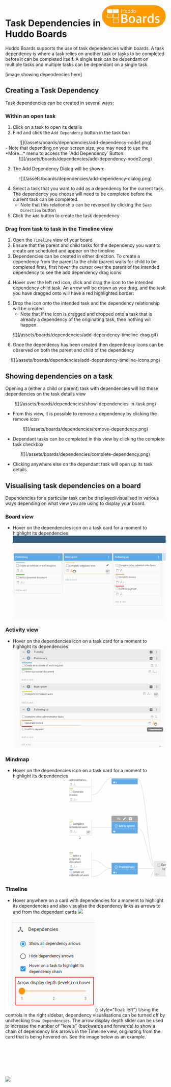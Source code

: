 <img style="float: right" src="/assets/images/boards-logo.jpg" width="200" alt="My Boards" />

# Task Dependencies in Huddo Boards

Huddo Boards supports the use of task dependencies within boards. A task dependency is where a task relies on another task or tasks to be completed before it can be completed itself.
A single task can be dependant on multiple tasks and multiple tasks can be dependant on a single task.

[image showing dependencies here]

## Creating a Task Dependency
Task dependencies can be created in several ways:

### Within an open task
1. Click on a task to open its details
2. Find and click the `Add Dependency` button in the task bar:

<center>![](/assets/boards/dependencies/add-dependency-node1.png)</center>
    - Note that depending on your screen size, you may need to use the *More...* menu to access the `Add Dependency` Button:

<center>![](/assets/boards/dependencies/add-dependency-node2.png)</center>

3. The Add Dependency Dialog will be shown:

<center>![](/assets/boards/dependencies/add-dependency-dialog.png)</center>

4. Select a task that you want to add as a dependency for the current task. The dependency you choose will need to be completed before the current task can be completed. 
    - Note that this relationship can be reversed by clicking the `Swap Direction` button 
5. Click the `Add` button to create the task dependency

### Drag from task to task in the Timeline view


1. Open the `Timeline` view of your board
2. Ensure that the parent and child tasks for the dependency you want to create are scheduled and appear on the timeline
3. Dependencies can be created in either direction. To create a dependency from the parent to the child (parent waits for child to be completed first), first hover the cursor over the parent of the intended dependency to see the add dependency drag icons

<!-- ![](/assets/boards/dependencies/add-dependency-timeline-drag1.png) -->

4. Hover over the left red icon, click and drag the icon to the intended dependency child task. An arrow will be drawn as you drag, and the task you have dragged onto will have a red highlighted border:

<!-- ![](/assets/boards/dependencies/add-dependency-timeline-drag2.png) -->

5. Drop the icon onto the intended task and the dependency relationship will be created.
    - Note that if the icon is dragged and dropped onto a task that is already a dependency of the originating task, then nothing will happen.

<center>![](/assets/boards/dependencies/add-dependency-timeline-drag.gif)</center>

6. Once the dependency has been created then dependency icons can be observed on both the parent and child of the dependency

<center>![](/assets/boards/dependencies/add-dependency-timeline-icons.png)</center>



## Showing dependencies on a task

Opening a (either a child or parent) task with dependencies will list those dependencies on the task details view

<center>![](/assets/boards/dependencies/show-dependencies-in-task.png)</center>

- From this view, it is possible to remove a dependency by clicking the remove icon 

<center>![](/assets/boards/dependencies/remove-dependency.png)</center>

- Dependant tasks can be completed in this view by clicking the complete task checkbox

<center>![](/assets/boards/dependencies/complete-dependency.png)</center>

- Clicking anywhere else on the dependant task will open up its task details

## Visualising task dependencies on a board
Dependencies for a particular task can be displayed/visualised in various ways depending on what view you are using to display your board.

### Board view
- Hover on the dependencies icon on a task card for a moment to highlight its dependencies
![](/assets/boards/dependencies/show-dependencies-kanban.gif)

### Activity view
- Hover on the dependencies icon on a task card for a moment to highlight its dependencies
![](/assets/boards/dependencies/show-dependencies-activity.gif)

### Mindmap
- Hover on the dependencies icon on a task card for a moment to highlight its dependencies
![](/assets/boards/dependencies/show-dependencies-mindmap.gif)

### Timeline
- Hover anywhere on a card with dependencies for a moment to highlight its dependencies and also visualise the dependency links as arrows to and from the dependant cards
![](/assets/boards/dependencies/show-dependencies-timeline.gif)

![](/assets/boards/dependencies/timeline-show-dependencies-checkbox.png){: style="float: left"} Using the controls in the right sidebar, dependency visualisations can be turned off by unchecking `Show Dependencies`. The arrow display depth slider can be used to increase the number of "levels" (backwards and forwards) to show a chain of dependency link arrows in the Timeline view, originating from the card that is being hovered on. See the image below as an example.

<br/><br/><br/><br/><br/><br/>
![](/assets/boards/dependencies/show-dependencies-timeline-3-levels.png)


